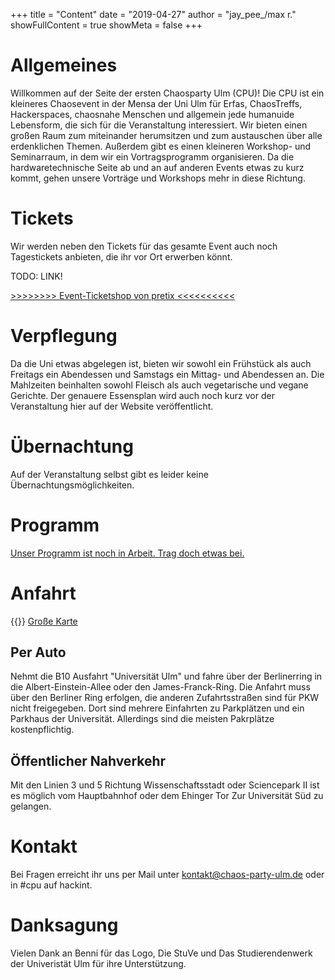 +++
title = "Content"
date = "2019-04-27"
author = "jay_pee_/max r."
showFullContent = true
showMeta = false
+++

# Allgemeines
Willkommen auf der Seite der ersten Chaosparty Ulm (CPU)! Die CPU ist ein kleineres Chaosevent in der Mensa der Uni Ulm für Erfas, ChaosTreffs, Hackerspaces, chaosnahe Menschen und allgemein jede humanuide Lebensform, die sich für die Veranstaltung interessiert. Wir bieten einen großen Raum zum miteinander herumsitzen und zum austauschen über alle erdenklichen Themen. Außerdem gibt es einen kleineren Workshop- und Seminarraum, in dem wir ein Vortragsprogramm organisieren. Da die hardwaretechnische Seite ab und an auf anderen Events etwas zu kurz kommt, gehen unsere Vorträge und Workshops mehr in diese Richtung.

# Tickets

Wir werden neben den Tickets für das gesamte Event auch noch Tagestickets anbieten, die ihr vor Ort erwerben könnt.

TODO: LINK!

[>>>>>>>> Event-Ticketshop von pretix <<<<<<<<<<](https://pretix.chaos-party-ulm.de/frrm/cpu19/)

# Verpflegung
Da die Uni etwas abgelegen ist, bieten wir sowohl ein Frühstück als auch Freitags ein Abendessen und Samstags ein Mittag- und Abendessen an. Die Mahlzeiten beinhalten sowohl Fleisch als auch vegetarische und vegane Gerichte. Der genauere Essensplan wird auch noch kurz vor der Veranstaltung hier auf der Website veröffentlicht.
# Übernachtung
Auf der Veranstaltung selbst gibt es leider keine Übernachtungsmöglichkeiten.

# Programm

[Unser Programm ist noch in Arbeit. Trag doch etwas bei.](https://pretalx.chaos-party-ulm.de/cpu19/)


# Anfahrt
{{<maps>}}
[Große Karte](./map.html)

## Per Auto
Nehmt die B10 Ausfahrt "Universität Ulm" und fahre über der Berlinerring in die Albert-Einstein-Allee oder den James-Franck-Ring. Die Anfahrt muss über den Berliner Ring erfolgen, die anderen Zufahrtsstraßen sind für PKW nicht freigegeben. Dort sind mehrere Einfahrten zu Parkplätzen und ein Parkhaus der Universität. Allerdings sind die meisten Pakrplätze kostenpflichtig.
## Öffentlicher Nahverkehr
Mit den Linien 3 und 5 Richtung Wissenschaftsstadt oder Sciencepark II ist es möglich vom Hauptbahnhof oder dem Ehinger Tor Zur Universität Süd zu gelangen.

# Kontakt
Bei Fragen erreicht ihr uns per Mail unter kontakt@chaos-party-ulm.de oder in #cpu auf hackint. 

# Danksagung
Vielen Dank an Benni für das Logo, Die StuVe und Das Studierendenwerk der Univeristät Ulm für ihre Unterstützung.